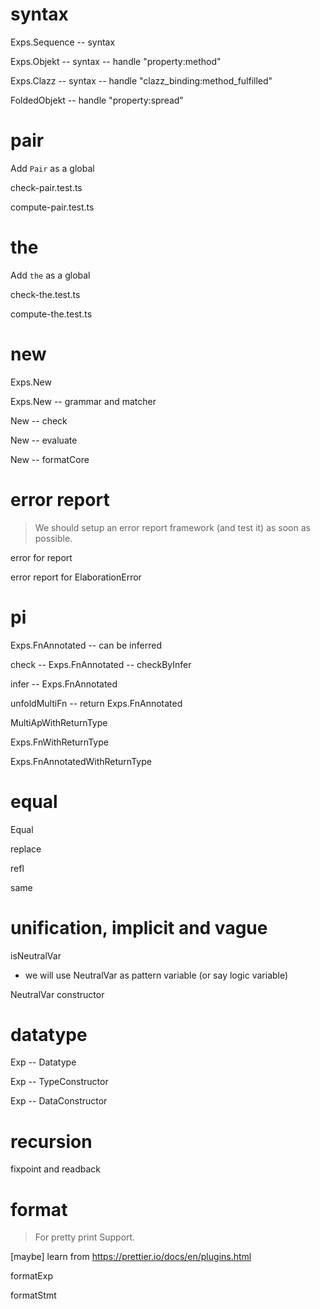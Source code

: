 # syntax

Exps.Sequence -- syntax

Exps.Objekt -- syntax -- handle "property:method"

Exps.Clazz -- syntax -- handle "clazz_binding:method_fulfilled"

FoldedObjekt -- handle "property:spread"

# pair

Add `Pair` as a global

check-pair.test.ts

compute-pair.test.ts

# the

Add `the` as a global

check-the.test.ts

compute-the.test.ts

# new

Exps.New

Exps.New -- grammar and matcher

New -- check

New -- evaluate

New -- formatCore

# error report

> We should setup an error report framework (and test it) as soon as possible.

error for report

error report for ElaborationError

# pi

Exps.FnAnnotated -- can be inferred

check -- Exps.FnAnnotated -- checkByInfer

infer -- Exps.FnAnnotated

unfoldMultiFn -- return Exps.FnAnnotated

MultiApWithReturnType

Exps.FnWithReturnType

Exps.FnAnnotatedWithReturnType

# equal

Equal

replace

refl

same

# unification, implicit and vague

isNeutralVar

- we will use NeutralVar as pattern variable (or say logic variable)

NeutralVar constructor

# datatype

Exp -- Datatype

Exp -- TypeConstructor

Exp -- DataConstructor

# recursion

fixpoint and readback

# format

> For pretty print Support.

[maybe] learn from https://prettier.io/docs/en/plugins.html

formatExp

formatStmt
